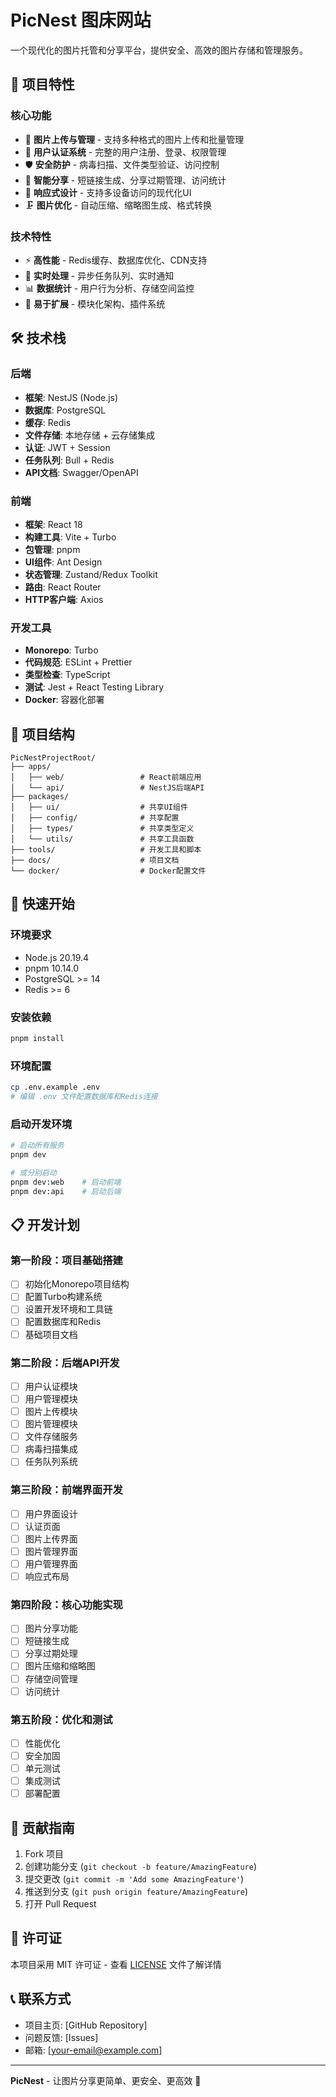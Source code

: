 # PicNest 图床网站

一个现代化的图片托管和分享平台，提供安全、高效的图片存储和管理服务。

## 🚀 项目特性

### 核心功能

- 📸 **图片上传与管理** - 支持多种格式的图片上传和批量管理
- 🔐 **用户认证系统** - 完整的用户注册、登录、权限管理
- 🛡️ **安全防护** - 病毒扫描、文件类型验证、访问控制
- 🔗 **智能分享** - 短链接生成、分享过期管理、访问统计
- 📱 **响应式设计** - 支持多设备访问的现代化UI
- 🗜️ **图片优化** - 自动压缩、缩略图生成、格式转换

### 技术特性

- ⚡ **高性能** - Redis缓存、数据库优化、CDN支持
- 🔄 **实时处理** - 异步任务队列、实时通知
- 📊 **数据统计** - 用户行为分析、存储空间监控
- 🔧 **易于扩展** - 模块化架构、插件系统

## 🛠️ 技术栈

### 后端

- **框架**: NestJS (Node.js)
- **数据库**: PostgreSQL
- **缓存**: Redis
- **文件存储**: 本地存储 + 云存储集成
- **认证**: JWT + Session
- **任务队列**: Bull + Redis
- **API文档**: Swagger/OpenAPI

### 前端

- **框架**: React 18
- **构建工具**: Vite + Turbo
- **包管理**: pnpm
- **UI组件**: Ant Design
- **状态管理**: Zustand/Redux Toolkit
- **路由**: React Router
- **HTTP客户端**: Axios

### 开发工具

- **Monorepo**: Turbo
- **代码规范**: ESLint + Prettier
- **类型检查**: TypeScript
- **测试**: Jest + React Testing Library
- **Docker**: 容器化部署

## 📁 项目结构

```
PicNestProjectRoot/
├── apps/
│   ├── web/                 # React前端应用
│   └── api/                 # NestJS后端API
├── packages/
│   ├── ui/                  # 共享UI组件
│   ├── config/              # 共享配置
│   ├── types/               # 共享类型定义
│   └── utils/               # 共享工具函数
├── tools/                   # 开发工具和脚本
├── docs/                    # 项目文档
└── docker/                  # Docker配置文件
```

## 🚀 快速开始

### 环境要求

- Node.js 20.19.4
- pnpm 10.14.0
- PostgreSQL >= 14
- Redis >= 6

### 安装依赖

```bash
pnpm install
```

### 环境配置

```bash
cp .env.example .env
# 编辑 .env 文件配置数据库和Redis连接
```

### 启动开发环境

```bash
# 启动所有服务
pnpm dev

# 或分别启动
pnpm dev:web    # 启动前端
pnpm dev:api    # 启动后端
```

## 📋 开发计划

### 第一阶段：项目基础搭建

- [ ] 初始化Monorepo项目结构
- [ ] 配置Turbo构建系统
- [ ] 设置开发环境和工具链
- [ ] 配置数据库和Redis
- [ ] 基础项目文档

### 第二阶段：后端API开发

- [ ] 用户认证模块
- [ ] 用户管理模块
- [ ] 图片上传模块
- [ ] 图片管理模块
- [ ] 文件存储服务
- [ ] 病毒扫描集成
- [ ] 任务队列系统

### 第三阶段：前端界面开发

- [ ] 用户界面设计
- [ ] 认证页面
- [ ] 图片上传界面
- [ ] 图片管理界面
- [ ] 用户管理界面
- [ ] 响应式布局

### 第四阶段：核心功能实现

- [ ] 图片分享功能
- [ ] 短链接生成
- [ ] 分享过期处理
- [ ] 图片压缩和缩略图
- [ ] 存储空间管理
- [ ] 访问统计

### 第五阶段：优化和测试

- [ ] 性能优化
- [ ] 安全加固
- [ ] 单元测试
- [ ] 集成测试
- [ ] 部署配置

## 🤝 贡献指南

1. Fork 项目
2. 创建功能分支 (`git checkout -b feature/AmazingFeature`)
3. 提交更改 (`git commit -m 'Add some AmazingFeature'`)
4. 推送到分支 (`git push origin feature/AmazingFeature`)
5. 打开 Pull Request

## 📄 许可证

本项目采用 MIT 许可证 - 查看 [LICENSE](LICENSE) 文件了解详情

## 📞 联系方式

- 项目主页: [GitHub Repository]
- 问题反馈: [Issues]
- 邮箱: [your-email@example.com]

---

**PicNest** - 让图片分享更简单、更安全、更高效 🎯
